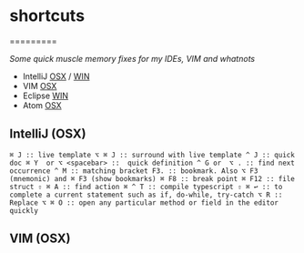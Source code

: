 # shortcuts
=========

*Some quick muscle memory fixes for my IDEs, VIM and whatnots*



* IntelliJ  [OSX](#intellij-\(osx\)) / [WIN](#intellij-windows)
* VIM [OSX](#vim-\(osx\))
* Eclipse [WIN](#eclipse-windows)
* Atom [OSX](#atom-osx)



## IntelliJ (OSX)
`
⌘ J :: live template
⌥ ⌘ J :: surround with live template
^ J :: quick doc
⌘ Y  or ⌥ <spacebar> ::  quick definition
^ G or  ⌥ . :: find next occurrence
^ M :: matching bracket
F3. :: bookmark. Also ⌥ F3 (mnemonic) and ⌘ F3 (show bookmarks)
⌘ F8 :: break point
⌘ F12 :: file struct
⇧ ⌘ A :: find action
⌘ ^ T :: compile typescript
⇧ ⌘ ↩︎ :: to complete a current statement such as if, do-while, try-catch
⌥ R :: Replace
⌥ ⌘ O :: open any particular method or field in the editor quickly
`


## VIM (OSX)
